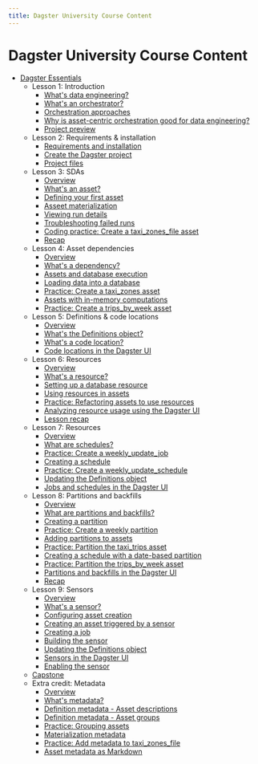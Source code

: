 ```yaml
---
title: Dagster University Course Content
---
```


# Dagster University Course Content

- [Dagster Essentials](/dagster-essentials)
  - Lesson 1: Introduction
    - [What's data engineering?](/dagster-essentials/lesson-1/whats-data-engineering)
    - [What's an orchestrator?](/dagster-essentials/lesson-1/whats-an-orchestrator)
    - [Orchestration approaches](/dagster-essentials/lesson-1/orchestration-approaches)
    - [Why is asset-centric orchestration good for data engineering?](/dagster-essentials/lesson-1/why-is-asset-centric-orchestration-good-for-data-engineering)
    - [Project preview](/dagster-essentials/lesson-1/project-preview)
  - Lesson 2: Requirements & installation
    - [Requirements and installation](/dagster-essentials/lesson-2/requirements-and-installation)
    - [Create the Dagster project](/dagster-essentials/lesson-2/create-dagster-project)
    - [Project files](/dagster-essentials/lesson-2/project-files)
  - Lesson 3: SDAs
    - [Overview](/dagster-essentials/lesson-3/overview)
    - [What's an asset?](/dagster-essentials/lesson-3/whats-an-asset)
    - [Defining your first asset](/dagster-essentials/lesson-3/defining-your-first-asset)
    - [Asseet materialization](/dagster-essentials/lesson-3/asset-materialization)
    - [Viewing run details](/dagster-essentials/lesson-3/viewing-run-details)
    - [Troubleshooting failed runs](/dagster-essentials/lesson-3/troubleshooting-failed-runs)
    - [Coding practice: Create a taxi_zones_file asset](/dagster-essentials/lesson-3/coding-practice-taxi-zones-file-asset)
    - [Recap](/dagster-essentials/lesson-3/recap)
  - Lesson 4: Asset dependencies
    - [Overview](/dagster-essentials/lesson-4/overview)
    - [What's a dependency?](/dagster-essentials/lesson-4/whats-a-dependency)
    - [Assets and database execution](/dagster-essentials/lesson-4/assets-and-database-execution)
    - [Loading data into a database](/dagster-essentials/lesson-4/loading-data-into-a-database)
    - [Practice: Create a taxi_zones asset](/dagster-essentials/lesson-4/coding-practice-taxi-zones-asset)
    - [Assets with in-memory computations](/dagster-essentials/lesson-4/assets-with-in-memory-computations)
    - [Practice: Create a trips_by_week asset](/dagster-essentials/lesson-4/coding-practice-trips-by-week-asset)
  - Lesson 5: Definitions & code locations
    - [Overview](/dagster-essentials/lesson-5/overview)
    - [What's the Definitions object?](/dagster-essentials/lesson-5/whats-the-definitions-object)
    - [What's a code location?](/dagster-essentials/lesson-5/whats-a-code-location)
    - [Code locations in the Dagster UI](/dagster-essentials/lesson-5/code-locations-dagster-ui)
  - Lesson 6: Resources
    - [Overview](/dagster-essentials/lesson-6/overview)
    - [What's a resource?](/dagster-essentials/lesson-6/whats-a-resource)
    - [Setting up a database resource](/dagster-essentials/lesson-6/setting-up-a-database-resource)
    - [Using resources in assets](/dagster-essentials/lesson-6/using-resources-in-assets)
    - [Practice: Refactoring assets to use resources](/dagster-essentials/lesson-6/coding-practice-refactoring-assets)
    - [Analyzing resource usage using the Dagster UI](/dagster-essentials/lesson-6/analyzing-resources-dagster-ui)
    - [Lesson recap](/dagster-essentials/lesson-6/recap)
  - Lesson 7: Resources
    - [Overview](/dagster-essentials/lesson-7/overview)
    - [What are schedules?](/dagster-essentials/lesson-7/what-are-schedules)
    - [Practice: Create a weekly_update_job](/dagster-essentials/lesson-7/coding-practice-weekly-update-job)
    - [Creating a schedule](/dagster-essentials/lesson-7/creating-a-schedule)
    - [Practice: Create a weekly_update_schedule](/dagster-essentials/lesson-7/coding-practice-weekly-update-schedule)
    - [Updating the Definitions object](/dagster-essentials/lesson-7/updating-the-definitions-object)
    - [Jobs and schedules in the Dagster UI](/dagster-essentials/lesson-7/jobs-schedules-dagster-ui)
  - Lesson 8: Partitions and backfills
    - [Overview](/dagster-essentials/lesson-8/overview)
    - [What are partitions and backfills?](/dagster-essentials/lesson-8/what-are-partitions-and-backfills)
    - [Creating a partition](/dagster-essentials/lesson-8/creating-a-partition)
    - [Practice: Create a weekly partition](/dagster-essentials/lesson-8/coding-practice-weekly-partition)
    - [Adding partitions to assets](/dagster-essentials/lesson-8/adding-partitions-to-assets)
    - [Practice: Partition the taxi_trips asset](/dagster-essentials/lesson-8/coding-practice-partition-taxi-trips)
    - [Creating a schedule with a date-based partition](/dagster-essentials/lesson-8/creating-a-schedule-with-a-date-based-partition)
    - [Practice: Partition the trips_by_week asset](/dagster-essentials/lesson-8/coding-practice-partition-trips-by-week)
    - [Partitions and backfills in the Dagster UI](/dagster-essentials/lesson-8/partitions-backfills-dagster-ui)
    - [Recap](/dagster-essentials/lesson-8/recap)
  - Lesson 9: Sensors
    - [Overview](/dagster-essentials/lesson-9/overview)
    - [What's a sensor?](/dagster-essentials/lesson-9/whats-a-sensor)
    - [Configuring asset creation](/dagster-essentials/lesson-9/configuring-asset-creation)
    - [Creating an asset triggered by a sensor](/dagster-essentials/lesson-9/creating-an-asset-triggered-by-a-sensor)
    - [Creating a job](/dagster-essentials/lesson-9/creating-a-job)
    - [Building the sensor](/dagster-essentials/lesson-9/building-the-sensor)
    - [Updating the Definitions object](/dagster-essentials/lesson-9/updating-the-definitions-object)
    - [Sensors in the Dagster UI](/dagster-essentials/lesson-9/sensors-dagster-ui)
    - [Enabling the sensor](/dagster-essentials/lesson-9/enabling-the-sensor)
  - [Capstone](/dagster-essentials/capstone)
  - Extra credit: Metadata
    - [Overview](/dagster-essentials/extra-credit/overview)
    - [What's metadata?](/dagster-essentials/extra-credit/whats-metadata)
    - [Definition metadata - Asset descriptions](/dagster-essentials/extra-credit/definition-metadata-asset-descriptions)
    - [Definition metadata - Asset groups](/dagster-essentials/extra-credit/definition-metadata-asset-groups)
    - [Practice: Grouping assets](/dagster-essentials/extra-credit/coding-practice-grouping-assets)
    - [Materialization metadata](/dagster-essentials/extra-credit/materialization-metadata)
    - [Practice: Add metadata to taxi_zones_file](/dagster-essentials/extra-credit/coding-practice-metadata-taxi-zones-file)
    - [Asset metadata as Markdown](/dagster-essentials/extra-credit/asset-metadata-as-markdown)
